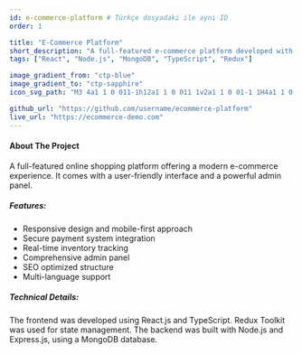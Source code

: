 ```yaml
---
id: e-commerce-platform # Türkçe dosyadaki ile aynı ID
order: 1

title: "E-Commerce Platform"
short_description: "A full-featured e-commerce platform developed with modern React and Node.js technologies."
tags: ["React", "Node.js", "MongoDB", "TypeScript", "Redux"]

image_gradient_from: "ctp-blue"
image_gradient_to: "ctp-sapphire"
icon_svg_path: "M3 4a1 1 0 011-1h12a1 1 0 011 1v2a1 1 0 01-1 1H4a1 1 0 01-1-1V4zM3 10a1 1 0 011-1h6a1 1 0 011 1v6a1 1 0 01-1 1H4a1 1 0 01-1-1v-6zM14 9a1 1 0 00-1 1v6a1 1 0 001 1h2a1 1 0 001-1v-6a1 1 0 00-1-1h-2z"

github_url: "https://github.com/username/ecommerce-platform"
live_url: "https://ecommerce-demo.com"
---
```


<h4 class="text-xl font-semibold mb-4 text-ctp-lavender">About The Project</h4>
<p class="mb-4">A full-featured online shopping platform offering a modern e-commerce experience. It comes with a user-friendly interface and a powerful admin panel.</p>

<h5 class="text-lg font-semibold mb-3 text-ctp-blue">Features:</h5>
<ul class="list-disc list-inside mb-4 space-y-1">
    <li>Responsive design and mobile-first approach</li>
    <li>Secure payment system integration</li>
    <li>Real-time inventory tracking</li>
    <li>Comprehensive admin panel</li>
    <li>SEO optimized structure</li>
    <li>Multi-language support</li>
</ul>

<h5 class="text-lg font-semibold mb-3 text-ctp-green">Technical Details:</h5>
<p class="mb-4">The frontend was developed using React.js and TypeScript. Redux Toolkit was used for state management. The backend was built with Node.js and Express.js, using a MongoDB database.</p>